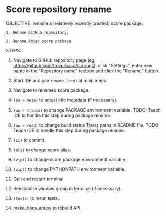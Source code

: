 Score repository rename
=======================

OBJECTIVE: rename a (relatively recently created) score package:

    1. Rename GitHub repository.

    2. Rename Abjad score package.

STEPS:

1.  Navigate to GitHub repository page
    (eg, https://github.com/trevorbaca/stirrings), click "Settings",
    enter new name in the "Repository name" textbox and click the "Rename"
    button.

2.  Start IDE and use `rename (ren)` at main menu.

3.  Navigate to renamed score package.

4.  `(ss > meta)` to adjust title metadata (if necessary).

5.  `(ww > travis)` to change PACKAGE environment variable.
    TODO: Teach IDE to handle this step during package rename.

6.  `(ww > read)` to change build status Travis paths in README file.
    TODO: Teach IDE to handle this step during package rename.

7.  `(ci)` to commit.

8.  `(als)` to change score alias.

9.  `(vipf)` to change score package environment variable.

10. `(vipf)` to change PYTHONPATH environment variable.

11. Quit and restart terminal.

12. Reestablish window group in terminal (if necessary).

13. `(tests)` to rerun tests.

14. make_baca_api.py to rebuild API.
